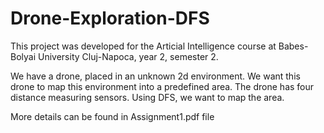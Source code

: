 # Drone-Exploration-DFS

This project was developed for the Articial Intelligence course at Babes-Bolyai University Cluj-Napoca, year 2, semester 2.

We have a drone, placed in an unknown 2d environment. We want this drone to map this environment into a predefined area.
The drone has four distance measuring sensors. Using DFS, we want to map the area.

More details can be found in Assignment1.pdf file
